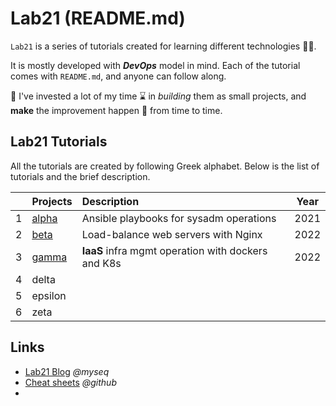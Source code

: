 # Lab21 (README.md)

`Lab21` is a series of tutorials created for learning different technologies :technologist:. 

It is mostly developed with  _**DevOps**_ model in mind. 
Each of the tutorial comes with `README.md`, and anyone can follow along.

:cowboy_hat_face: I've invested a lot of my time :hourglass: in _building_ them as small projects, and **make** the improvement happen :sparkler: from time to time.


## Lab21 Tutorials

All the tutorials are created by following Greek alphabet. Below is the list of tutorials and the brief description.

|      | Projects | Description      | Year |
| ---: | :------- | :--------------- | :--: |
| 1    | [alpha](https://github.com/myseq/Lab21/tree/main/alpha)    | Ansible playbooks for sysadm operations | 2021 |
| 2    | [beta](https://github.com/myseq/Lab21/tree/main/beta)     | Load-balance web servers with Nginx | 2022 |
| 3    | [gamma]()    | **IaaS** infra mgmt operation with dockers and K8s | 2022 |
| 4    | delta    |  |  |
| 5    | epsilon  |  |  |
| 6    | zeta     |  |  |


## Links
- [Lab21 Blog](https://myseq.blogspot.com/search/label/Lab21 "     ~ Lab21 Blog") _@myseq_
- [Cheat sheets](https://github.com/myseq/notes/ "     ~ Cheat sheets and notes") _@github_
- 
